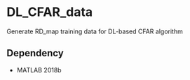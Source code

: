 # DL_CFAR_data
Generate RD_map training data for DL-based CFAR algorithm

## Dependency
- MATLAB 2018b

